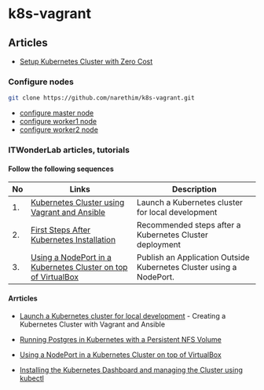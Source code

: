 # k8s-vagrant

## Articles

* [Setup Kubernetes Cluster with Zero Cost](https://smartshift.com/setup-kubernetes-cluster-with-zero-cost/)

### Configure nodes

```sh
git clone https://github.com/narethim/k8s-vagrant.git
```

* [configure master node](configure-master.md)
* [configure worker1 node](configure-worker1.md)
* [configure worker2 node](configure-worker2.md)

### ITWonderLab articles, tutorials

#### Follow the following sequences

| No  | Links | Description |
| --- | ----- | ----------- |
| 1.  | [Kubernetes Cluster using Vagrant and Ansible](https://www.itwonderlab.com/en/ansible-kubernetes-vagrant-tutorial/) | Launch a Kubernetes cluster for local development |
| 2.  | [First Steps After Kubernetes Installation](https://www.itwonderlab.com/en/installating-kubernetes-dashboard/) | Recommended steps after a Kubernetes Cluster deployment |
| 3.  | [Using a NodePort in a Kubernetes Cluster on top of VirtualBox](https://www.itwonderlab.com/en/nodeport-kubernetes-cluster/) | Publish an Application Outside Kubernetes Cluster using a NodePort. |

#### Arrticles

* [Launch a Kubernetes cluster for local development](https://www.itwonderlab.com/en/ansible-kubernetes-vagrant-tutorial/) - Creating a Kubernetes Cluster with Vagrant and Ansible

* [Running Postgres in Kubernetes with a Persistent NFS Volume](https://www.itwonderlab.com/en/postgres-kubernetes-nfs-volume/)

* [Using a NodePort in a Kubernetes Cluster on top of VirtualBox](https://www.itwonderlab.com/en/nodeport-kubernetes-cluster/)

* [Installing the Kubernetes Dashboard and managing the Cluster using kubectl](https://www.itwonderlab.com/en/installating-kubernetes-dashboard/)
